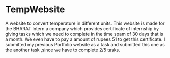 # TempWebsite
A website to convert temperature in different units.
This website is made for the BHARAT Intern a company which provides certificate of internship by giving tasks which we need to complete in the time spam of 30 days that is a month.
We even have to pay a amount of rupees 51 to get this certificate.
I submitted my previous Portfolio website as a task and submitted this one as the another task ,since we have to complete 2/5 tasks.
